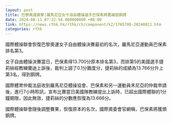```yaml
---
layout: post
title: 巴黎奧運直擊│羅馬尼亞女子自由體操選手巴保素將獲補發銅牌
date: 2024-08-11 07:22:54.000000000 +08:00
link: https://news.rthk.hk/rthk/ch/component/k2/1765708-20240811.htm
categories: rthk
---
```


國際體操聯會恢復巴黎奧運女子自由體操決賽最初的名次，羅馬尼亞運動員巴保素排名第3。

女子自由體操決賽當日，巴保素得13.700分原本排名第3，而排第5的美國選手捷莉絲經教練蘭迪上訴後，裁判上調了0.1分難度分，捷莉絲的成績為13.766分升上第3名，得到銅牌。

國際體育仲裁法庭收到羅馬尼亞體操協會、巴保素和另一運動員禾尼亞的仲裁申請後，進行7小時聆訊，宣布比賽當日美國隊教練提出上訴時，已超出國際體聯的1分鐘期限，因此無效，捷莉絲的分數應恢復為13.666分。

國際體操聯會隨後調整賽果，恢復原本的名次，國際奧委會官網稱，巴保素將獲頒銅牌。
